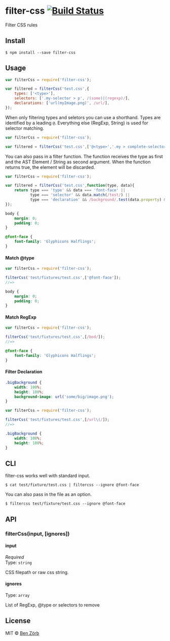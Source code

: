 # filter-css [![Build Status](https://travis-ci.org/bezoerb/filter-css.svg?branch=master)](https://travis-ci.org/bezoerb/filter-css)

Filter CSS rules


## Install

```
$ npm install --save filter-css
```


## Usage

```js
var filterCss = require('filter-css');

var filtered = filterCss('test.css',{
    types: ['<type>'],
    selectors: ['.my-selector > p', /(some)|(regexp)/],
    declarations: ['url(myImage.png)', /url/],
});

```

When only filtering types and seletors you can use a shorthand.
Types are identified by a leading `@`. Everything else (RegExp, String) is used for selector matching.
```js
var filterCss = require('filter-css');

var filtered = filterCss('test.css',['@<type>','.my > complete-selector',/complete/]);

```

You can also pass in a filter function. The function receives the type as first and the AST Element / String as second argument. 
When the function returns true, the element will be discarded. 

```js
var filterCss = require('filter-css');

var filtered = filterCss('test.css',function(type, data){
	return type === 'type' && data === 'font-face' ||
		   type === 'selector' && data.match(/test/) ||
    	   type === 'declaration' && /background/.test(data.property) && /url/.test(data.value);
});

```


```css
body {
	margin: 0;
	padding: 0;
}

@font-face {
	font-family: 'Glyphicons Halflings';
}
```

#### Match @type
```js
var filterCss = require('filter-css');

filterCss('test/fixtures/test.css',['@font-face']);
//=> 
```
```css
body {
	margin: 0;
	padding: 0;
}
```

#### Match RegExp

```js
var filterCss = require('filter-css');

filterCss('test/fixtures/test.css',[/bod/]);
//=> 
```
```css
@font-face {
	font-family: 'Glyphicons Halflings';
}
```

#### Filter Declaration
```css
.bigBackground {
	width: 100%;
	height: 100%;
	background-image: url('some/big/image.png');
}
```

```js
var filterCss = require('filter-css');

filterCss('test/fixtures/test.css',[/url\(/]);
//=> 
```
```css
.bigBackground {
	width: 100%;
	height: 100%;
}
```

## CLI

filter-css works well with standard input.
```shell
$ cat test/fixture/test.css | filtercss --ignore @font-face
```
You can also pass in the file as an option.
```shell
$ filtercss test/fixture/test.css --ignore @font-face
```

## API

### filterCss(input, [ignores])

#### input

*Required*  
Type: `string`

CSS filepath or raw css string.

#### ignores

Type: `array`

List of RegExp, @type or selectors to remove 


## License

MIT © [Ben Zörb](http://sommerlaune.com)
